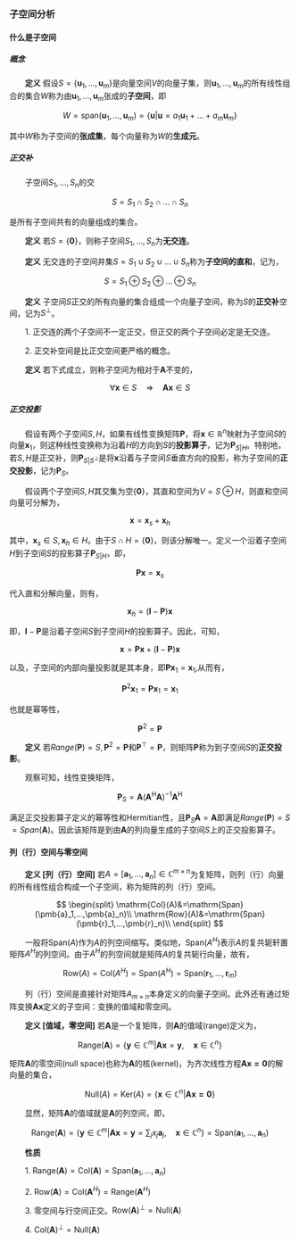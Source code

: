 ### 子空间分析

#### 什么是子空间

##### 概念

&emsp;&emsp;**定义**  假设$S=\{\pmb{u}_1,...,\pmb{u}_m\}$是向量空间$V$的向量子集，则$\pmb{u}_1,...,\pmb{u}_m$的所有线性组合的集合$W$称为由$\pmb{u}_1,...,\pmb{u}_m$张成的**子空间**，即

$$
W=\mathrm{span}(\pmb{u}_1,...,\pmb{u}_m)=\{\pmb{u}|\pmb{u}=a_1\pmb{u}_1+...+a_m\pmb{u}_m\}
$$

其中$W$称为子空间的**张成集**，每个向量称为$W$的**生成元**。

##### 正交补

&emsp;&emsp;子空间$S_1,...,S_n$的交

$$
S=S_1\cap S_2\cap ... \cap S_n
$$

是所有子空间共有的向量组成的集合。

&emsp;&emsp;**定义** 若$S=\{\pmb{0}\}$，则称子空间$S_1,...,S_n$为**无交连**。

&emsp;&emsp;**定义** 无交连的子空间并集$S=S_1\cup S_2\cup ... \cup S_n$称为**子空间的直和**，记为，

$$
S=S_1 \oplus S_2 \oplus ... \oplus S_n
$$

&emsp;&emsp;**定义** 子空间$S$正交的所有向量的集合组成一个向量子空间，称为$S$的**正交补**空间，记为$S^\bot$。

&emsp;&emsp;1.  正交连的两个子空间不一定正交，但正交的两个子空间必定是无交连。

&emsp;&emsp;2.  正交补空间是比正交空间更严格的概念。

&emsp;&emsp;**定义** 若下式成立，则称子空间为相对于$\pmb{A}$不变的，

$$
\forall\pmb{x}\in S \quad\Rightarrow\quad \pmb{Ax}\in S
$$

##### 正交投影

&emsp;&emsp;假设有两个子空间$S,H$，如果有线性变换矩阵$\pmb{P}$，将$\pmb{x}\in\mathbb{R}^n$映射为子空间$S$的向量$\pmb{x}_1$，则这种线性变换称为沿着$H$的方向到$S$的**投影算子**，记为$\pmb{P}_{S|H}$。特别地，若$S,H$是正交补，则$\pmb{P}_{S|S^\bot}$是将$\pmb{x}$沿着与子空间$S$垂直方向的投影，称为子空间的**正交投影**，记为$\pmb{P}_S$。


&emsp;&emsp;假设两个子空间$S,H$其交集为空$\{\pmb{0}\}$，其直和空间为$V=S\oplus H$，则直和空间向量可分解为，

$$
\pmb{x}=\pmb{x}_s+\pmb{x}_h
$$

其中，$\pmb{x}_s\in S, \pmb{x}_h\in H$。由于$S\cap H=\{\pmb{0}\}$，则该分解唯一。定义一个沿着子空间$H$到子空间$S$的投影算子$\pmb{P}_{S|H}$，即，

$$
\pmb{Px}=\pmb{x}_s
$$

代入直和分解向量，则有，

$$
\pmb{x}_h=(\pmb{I}-\pmb{P})\pmb{x}
$$

即，$\pmb{I}-\pmb{P}$是沿着子空间$S$到子空间$H$的投影算子。因此，可知，

$$
\pmb{x}=\pmb{Px}+(\pmb{I}-\pmb{P})\pmb{x}
$$

以及，子空间的内部向量投影就是其本身，即$\pmb{Px}_1=\pmb{x}_1$,从而有，

$$
\pmb{P}^2\pmb{x}_1=\pmb{Px}_1=\pmb{x}_1
$$

也就是幂等性，

$$
\pmb{P}^2=\pmb{P}
$$

&emsp;&emsp;**定义** 若$Range(\pmb{P})=S,\pmb{P}^2=\pmb{P}$和$\pmb{P}^\top=\pmb{P}$，则矩阵$\pmb{P}$称为到子空间$S$的**正交投影**。

&emsp;&emsp;观察可知，线性变换矩阵，

$$
\pmb{P}_S=\pmb{A}(\pmb{A}^\mathrm{H}\pmb{A})^{-1}\pmb{A}^\mathrm{H}
$$

满足正交投影算子定义的幂等性和Hermitian性，且$\pmb{P}_S\pmb{A}=\pmb{A}$即满足$Range(\pmb{P})=S$ $=Span(\pmb{A})$。因此该矩阵是到由$\pmb{A}$的列向量生成的子空间$S$上的正交投影算子。

#### 列（行）空间与零空间

&emsp;&emsp;**定义 [列（行）空间]** 若$A=[\pmb{a}_1,...,\pmb{a}_n]\in\mathbb{C}^{m\times n}$为复矩阵，则列（行）向量的所有线性组合构成一个子空间，称为矩阵的列（行）空间。

$$
\begin{split}
\mathrm{Col}(A)&=\mathrm{Span}(\pmb{a}_1,...,\pmb{a}_n)\\
\mathrm{Row}(A)&=\mathrm{Span}(\pmb{r}_1,...,\pmb{r}_n)\\
\end{split}
$$

&emsp;&emsp;一般将$\mathrm{Span}(A)$作为$A$的列空间缩写。类似地，$\mathrm{Span}(A^H)$表示$A$的复共轭轩置矩阵$A^H$的列空间。由于$A^H$的列空间就是矩阵$A$的复共轭行向量，故有，

$$
\mathrm{Row}(A)=\mathrm{Col}(A^H)=\mathrm{Span}(A^H)=\mathrm{Span}(\pmb{r}_1,...,\pmb{r}_m)
$$

&emsp;&emsp;列（行）空间是直接针对矩阵$A_{m\times n}$本身定义的向量子空间。此外还有通过矩阵变换$\pmb{Ax}$定义的子空间：变换的值域和零空间。

&emsp;&emsp;**定义 [值域，零空间]** 若$\pmb{A}$是一个复矩阵，则$\pmb{A}$的值域(range)定义为，

$$
\mathrm{Range}(\pmb{A})=\{\pmb{y}\in\mathbb{C}^m | \pmb{Ax}=\pmb{y},\quad \pmb{x}\in\mathbb{C}^n\}
$$

矩阵$\pmb{A}$的零空间(null space)也称为$\pmb{A}$的核(kernel)，为齐次线性方程$\pmb{Ax=0}$的解向量的集合，

$$
\mathrm{Null}(A)=\mathrm{Ker}(A)=\{\pmb{x}\in\mathbb{C}^n|\pmb{Ax=0}\}
$$

&emsp;&emsp;显然，矩阵$\pmb{A}$的值域就是$\pmb{A}$的列空间，即，

$$
\mathrm{Range}(\pmb{A})=\{\pmb{y}\in\mathbb{C}^m | \pmb{Ax}=\pmb{y}=\sum_j x_j \pmb{a}_j,\quad \pmb{x}\in\mathbb{C}^n\}=\mathrm{Span}(\pmb{a}_1,...,\pmb{a}_n)
$$

&emsp;&emsp;**性质**

&emsp;&emsp;1. $\mathrm{Range}(\pmb{A})=\mathrm{Col}(\pmb{A})=\mathrm{Span}(\pmb{a}_1,...,\pmb{a}_n)$

&emsp;&emsp;2. $\mathrm{Row}(\pmb{A})=\mathrm{Col}(\pmb{A}^H)=\mathrm{Range}(\pmb{A}^H)$

&emsp;&emsp;3. 零空间与行空间正交。$\mathrm{Row}(\pmb{A})^\bot=\mathrm{Null}(\pmb{A})$

&emsp;&emsp;4. $\mathrm{Col}(\pmb{A})^\bot=\mathrm{Null}(\pmb{A})$